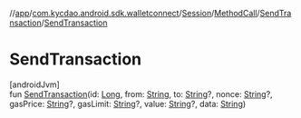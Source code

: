//[app](../../../../../index.md)/[com.kycdao.android.sdk.walletconnect](../../../index.md)/[Session](../../index.md)/[MethodCall](../index.md)/[SendTransaction](index.md)/[SendTransaction](-send-transaction.md)

# SendTransaction

[androidJvm]\
fun [SendTransaction](-send-transaction.md)(id: [Long](https://kotlinlang.org/api/latest/jvm/stdlib/kotlin/-long/index.html), from: [String](https://kotlinlang.org/api/latest/jvm/stdlib/kotlin/-string/index.html), to: [String](https://kotlinlang.org/api/latest/jvm/stdlib/kotlin/-string/index.html)?, nonce: [String](https://kotlinlang.org/api/latest/jvm/stdlib/kotlin/-string/index.html)?, gasPrice: [String](https://kotlinlang.org/api/latest/jvm/stdlib/kotlin/-string/index.html)?, gasLimit: [String](https://kotlinlang.org/api/latest/jvm/stdlib/kotlin/-string/index.html)?, value: [String](https://kotlinlang.org/api/latest/jvm/stdlib/kotlin/-string/index.html)?, data: [String](https://kotlinlang.org/api/latest/jvm/stdlib/kotlin/-string/index.html))
